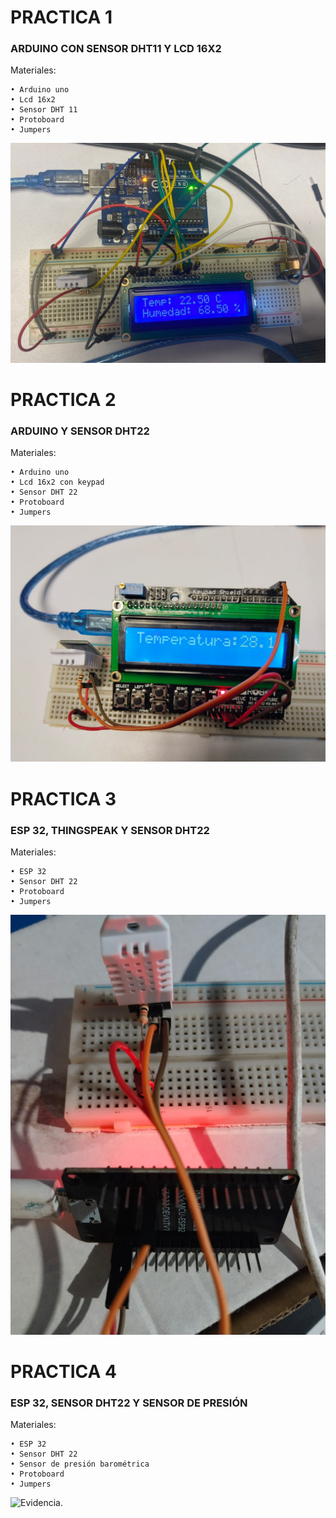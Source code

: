 # PRACTICA 1
### ARDUINO CON SENSOR DHT11 Y LCD 16X2
Materiales:

```
• Arduino uno
• Lcd 16x2
• Sensor DHT 11
• Protoboard
• Jumpers
```
![Evidencia.](https://github.com/HH804/PRACTICAS/blob/main/PRACTICA%201%20-%20EVIDENCIA%201.jpeg)

# PRACTICA 2
### ARDUINO Y SENSOR DHT22
Materiales:

```
• Arduino uno
• Lcd 16x2 con keypad
• Sensor DHT 22
• Protoboard
• Jumpers
```
![Evidencia.](https://github.com/HH804/PRACTICAS/blob/main/PRACTICA%202%20-%20EVIDENCIA%201.jpg)

# PRACTICA 3
### ESP 32, THINGSPEAK Y SENSOR DHT22
Materiales:

```
• ESP 32
• Sensor DHT 22
• Protoboard
• Jumpers
```
![Evidencia.](https://github.com/HH804/PRACTICAS/blob/main/PRACTICA%203%20-%20EVIDENCIA%201.jpg)

# PRACTICA 4
### ESP 32, SENSOR DHT22 Y SENSOR DE PRESIÓN
Materiales:

```
• ESP 32
• Sensor DHT 22
• Sensor de presión barométrica
• Protoboard
• Jumpers
```
![Evidencia.](https://github.com/HH804/PRACTICAS/blob/main/PRACTICA%204%20-%20EVIDENCIA%201.jpg)
